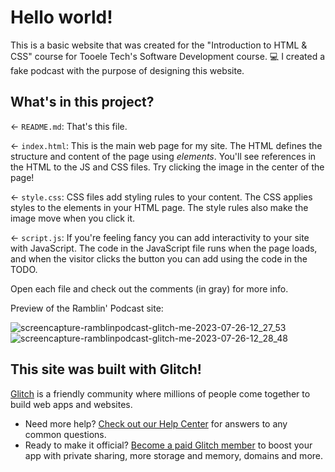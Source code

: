 # Hello world!

This is a basic website that was created for the "Introduction to HTML & CSS" course for Tooele Tech's Software Development course. 💻
I created a fake podcast with the purpose of designing this website. 

## What's in this project? 

← `README.md`: That's this file.

← `index.html`: This is the main web page for my site. The HTML defines the structure and content of the page using _elements_. You'll see references in the HTML to the JS and CSS files. Try clicking the image in the center of the page!

← `style.css`: CSS files add styling rules to your content. The CSS applies styles to the elements in your HTML page. The style rules also make the image move when you click it.

← `script.js`: If you're feeling fancy you can add interactivity to your site with JavaScript. The code in the JavaScript file runs when the page loads, and when the visitor clicks the button you can add using the code in the TODO.

Open each file and check out the comments (in gray) for more info.

Preview of the Ramblin' Podcast site: 

![screencapture-ramblinpodcast-glitch-me-2023-07-26-12_27_53](https://github.com/brownwatchman/RamblinPodcast/assets/71452680/be83adc6-5919-427c-b72c-94e22c58e402)
![screencapture-ramblinpodcast-glitch-me-2023-07-26-12_28_48](https://github.com/brownwatchman/RamblinPodcast/assets/71452680/07ce28ee-7139-450e-b5c3-e3c89e1264ba)


## This site was built with Glitch!

[Glitch](https://glitch.com) is a friendly community where millions of people come together to build web apps and websites.

- Need more help? [Check out our Help Center](https://help.glitch.com/) for answers to any common questions.
- Ready to make it official? [Become a paid Glitch member](https://glitch.com/pricing) to boost your app with private sharing, more storage and memory, domains and more.
